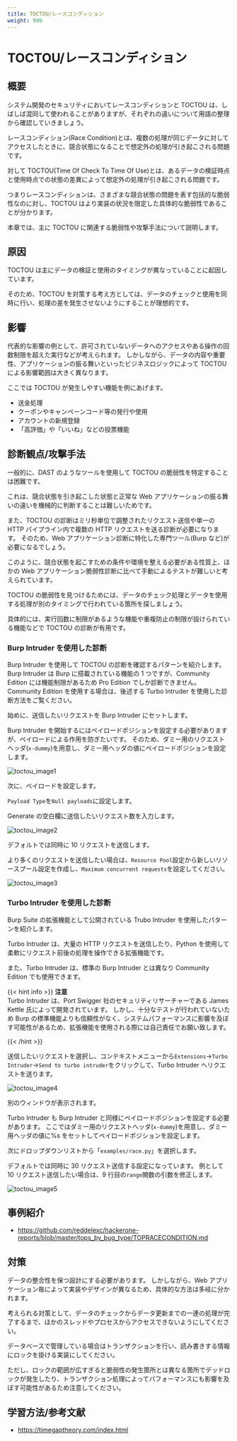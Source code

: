 ```yaml
---
title: TOCTOU/レースコンディション
weight: 999
---
```


# TOCTOU/レースコンディション

## 概要

システム開発のセキュリティにおいてレースコンディションと TOCTOU は、しばしば混同して使われることがありますが、それぞれの違いについて用語の整理から確認していきましょう。

レースコンディション(Race Condition)とは、複数の処理が同じデータに対してアクセスしたときに、競合状態になることで想定外の処理が引き起こされる問題です。

対して TOCTOU(Time Of Check To Time Of Use)とは、あるデータの検証時点と使用時点での状態の差異によって想定外の処理が引き起こされる問題です。

つまりレースコンディションは、さまざまな競合状態の問題を表す包括的な脆弱性なのに対し、TOCTOU はより実装の状況を限定した具体的な脆弱性であることが分かります。

本章では、主に TOCTOU に関連する脆弱性や攻撃手法について説明します。

## 原因

TOCTOU は主にデータの検証と使用のタイミングが異なっていることに起因しています。

そのため、TOCTOU を対策する考え方としては、データのチェックと使用を同時に行い、処理の差を発生させないようにすることが理想的です。

## 影響

代表的な影響の例として、許可されていないデータへのアクセスやある操作の回数制限を超えた実行などが考えられます。
しかしながら、データの内容や重要性、アプリケーションの振る舞いといったビジネスロジックによって TOCTOU による影響範囲は大きく異なります。

ここでは TOCTOU が発生しやすい機能を例にあげます。

- 送金処理
- クーポンやキャンペーンコード等の発行や使用
- アカウントの新規登録
- 「高評価」や「いいね」などの投票機能

## 診断観点/攻撃手法

一般的に、DAST のようなツールを使用して TOCTOU の脆弱性を特定することは困難です。

これは、競合状態を引き起こした状態と正常な Web アプリケーションの振る舞いの違いを機械的に判断することは難しいためです。

また、TOCTOU の診断はミリ秒単位で調整されたリクエスト送信や単一の HTTP パイプライン内で複数の HTTP リクエストを送る診断が必要になります。
そのため、Web アプリケーション診断に特化した専門ツール(Burp など)が必要になるでしょう。

このように、競合状態を起こすための条件や環境を整える必要がある性質上、ほかの Web アプリケーション脆弱性診断に比べて手動によるテストが難しいと考えられています。

TOCTOU の脆弱性を見つけるためには、データのチェック処理とデータを使用する処理が別のタイミングで行われている箇所を探しましょう。

具体的には、実行回数に制限があるような機能や重複防止の制限が設けられている機能などで TOCTOU の診断が有用です。

### Burp Intruder を使用した診断

Burp Intruder を使用して TOCTOU の診断を確認するパターンを紹介します。
Burp Intruder は Burp に搭載されている機能の 1 つですが、Community Edition には機能制限があるため Pro Edition でしか診断できません。
Community Edition を使用する場合は、後述する Turbo Intruder を使用した診断方法をご覧ください。

始めに、送信したいリクエストを Burp Intruder にセットします。

Burp Intruder を開始するにはペイロードポジションを設定する必要がありますが、ペイロードによる作用を防ぎたいです。
そのため、ダミー用のリクエストヘッダ(`x-dummy`)を用意し、ダミー用ヘッダの値にペイロードポジションを設定します。

![toctou_image1](./toctou_image1.png)

次に、ペイロードを設定します。

`Payload Type`を`Null payloads`に設定します。

Generate の空白欄に送信したいリクエスト数を入力します。

![toctou_image2](./toctou_image2.png?width=50pc)

デフォルトでは同時に 10 リクエストを送信します。

より多くのリクエストを送信したい場合は、`Resource Pool`設定から新しいリソースプール設定を作成し、`Maximum concurrent requests`を設定してください。

![toctou_image3](./toctou_image3.png)

### Turbo Intruder を使用した診断

Burp Suite の拡張機能として公開されている Trubo Intruder を使用したパターンを紹介します。

Turbo Intruder は、大量の HTTP リクエストを送信したり、Python を使用して柔軟にリクエスト前後の処理を操作できる拡張機能です。

また、Turbo Intruder は、標準の Burp Intruder とは異なり Community Edition でも使用できます。

{{< hint info >}}
**注意**  
Turbo Intruder は、Port Swigger 社のセキュリティリサーチャーである James Kettle 氏によって開発されています。
しかし、十分なテストが行われていないため Burp の標準機能よりも信頼性がなく、システムパフォーマンスに影響を及ぼす可能性があるため、拡張機能を使用される際には自己責任でお願い致します。

{{< /hint >}}

<!-- textlint-disable -->

送信したいリクエストを選択し、コンテキストメニューから`Extensions`->`Turbo Intruder`->`Send to turbo intruder`をクリックして、Turbo Intruder へリクエストを送ります。

<!-- textlint-disable -->

![toctou_image4](./toctou_image4.png)

別のウィンドウが表示されます。

Turbo Intruder も Burp Intruder と同様にペイロードポジションを設定する必要があります。
ここではダミー用のリクエストヘッダ(`x-dummy`)を用意し、ダミー用ヘッダの値に%s をセットしてペイロードポジションを設定します。

次にドロップダウンリストから「`examples/race.py`」を選択します。

デフォルトでは同時に 30 リクエスト送信する設定になっています。
例として 10 リクエスト送信したい場合は、9 行目の`range`関数の引数を修正します。

![toctou_image5](./toctou_image5.png)

## 事例紹介

- https://github.com/reddelexc/hackerone-reports/blob/master/tops_by_bug_type/TOPRACECONDITION.md

## 対策

データの整合性を保つ設計にする必要があります。
しかしながら、Web アプリケーション毎によって実装やデザインが異なるため、具体的な方法は多岐に分かれます。

考えられる対策として、データのチェックからデータ更新までの一連の処理が完了するまで、ほかのスレッドやプロセスからアクセスできないようにしてください。

データベースで管理している場合はトランザクションを行い、読み書きする情報にロックを掛ける実装にしてください。

ただし、ロックの範囲が広すぎると脆弱性の発生箇所とは異なる箇所でデッドロックが発生したり、トランザクション処理によってパフォーマンスにも影響を及ぼす可能性があるため注意してください。

## 学習方法/参考文献

- https://timegaptheory.com/index.html
